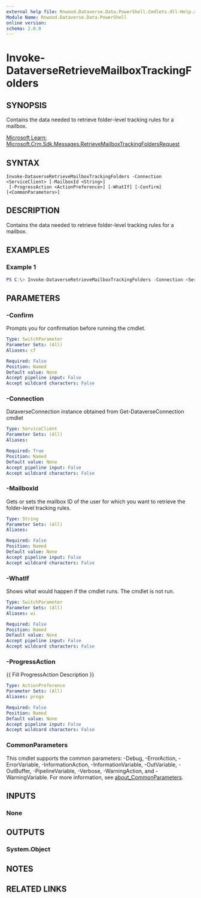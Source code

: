 ```yaml
---
external help file: Rnwood.Dataverse.Data.PowerShell.Cmdlets.dll-Help.xml
Module Name: Rnwood.Dataverse.Data.PowerShell
online version:
schema: 2.0.0
---
```


# Invoke-DataverseRetrieveMailboxTrackingFolders

## SYNOPSIS
Contains the data needed to retrieve folder-level tracking rules for a mailbox.

[Microsoft Learn: Microsoft.Crm.Sdk.Messages.RetrieveMailboxTrackingFoldersRequest](https://learn.microsoft.com/dotnet/api/Microsoft.Crm.Sdk.Messages.RetrieveMailboxTrackingFoldersRequest)

## SYNTAX

```
Invoke-DataverseRetrieveMailboxTrackingFolders -Connection <ServiceClient> [-MailboxId <String>]
 [-ProgressAction <ActionPreference>] [-WhatIf] [-Confirm] [<CommonParameters>]
```

## DESCRIPTION
Contains the data needed to retrieve folder-level tracking rules for a mailbox.

## EXAMPLES

### Example 1
```powershell
PS C:\> Invoke-DataverseRetrieveMailboxTrackingFolders -Connection <ServiceClient> -MailboxId <String>
```

## PARAMETERS

### -Confirm
Prompts you for confirmation before running the cmdlet.

```yaml
Type: SwitchParameter
Parameter Sets: (All)
Aliases: cf

Required: False
Position: Named
Default value: None
Accept pipeline input: False
Accept wildcard characters: False
```

### -Connection
DataverseConnection instance obtained from Get-DataverseConnection cmdlet

```yaml
Type: ServiceClient
Parameter Sets: (All)
Aliases:

Required: True
Position: Named
Default value: None
Accept pipeline input: False
Accept wildcard characters: False
```

### -MailboxId
Gets or sets the mailbox ID of the user for which you want to retrieve the folder-level tracking rules.

```yaml
Type: String
Parameter Sets: (All)
Aliases:

Required: False
Position: Named
Default value: None
Accept pipeline input: False
Accept wildcard characters: False
```

### -WhatIf
Shows what would happen if the cmdlet runs. The cmdlet is not run.

```yaml
Type: SwitchParameter
Parameter Sets: (All)
Aliases: wi

Required: False
Position: Named
Default value: None
Accept pipeline input: False
Accept wildcard characters: False
```

### -ProgressAction
{{ Fill ProgressAction Description }}

```yaml
Type: ActionPreference
Parameter Sets: (All)
Aliases: proga

Required: False
Position: Named
Default value: None
Accept pipeline input: False
Accept wildcard characters: False
```

### CommonParameters
This cmdlet supports the common parameters: -Debug, -ErrorAction, -ErrorVariable, -InformationAction, -InformationVariable, -OutVariable, -OutBuffer, -PipelineVariable, -Verbose, -WarningAction, and -WarningVariable. For more information, see [about_CommonParameters](http://go.microsoft.com/fwlink/?LinkID=113216).

## INPUTS

### None
## OUTPUTS

### System.Object
## NOTES

## RELATED LINKS
